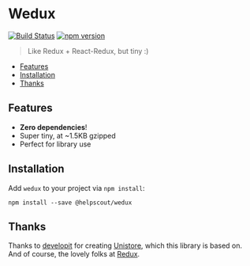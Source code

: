 # Wedux

[![Build Status](https://travis-ci.org/helpscout/wedux.svg?branch=master)](https://travis-ci.org/helpscout/wedux)
[![npm version](https://badge.fury.io/js/%40helpscout%2Fwedux.svg)](https://badge.fury.io/js/%40helpscout%2Fwedux)

> Like Redux + React-Redux, but tiny :)

<!-- START doctoc generated TOC please keep comment here to allow auto update -->
<!-- DON'T EDIT THIS SECTION, INSTEAD RE-RUN doctoc TO UPDATE -->

- [Features](#-features)
- [Installation](#-installation)
- [Thanks](#-thanks)

<!-- END doctoc generated TOC please keep comment here to allow auto update -->

## Features

- **Zero dependencies**!
- Super tiny, at ~1.5KB gzipped
- Perfect for library use

## Installation

Add `wedux` to your project via `npm install`:

```
npm install --save @helpscout/wedux
```

## Thanks

Thanks to [developit](https://github.com/developit) for creating [Unistore](https://github.com/developit/unistore), which this library is based on. And of course, the lovely folks at [Redux](https://github.com/reduxjs/redux).
